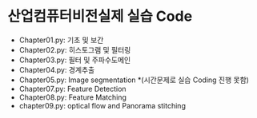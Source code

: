 # **산업컴퓨터비전실제 실습 Code** 

- Chapter01.py: 기초 및 보간
- Chapter02.py: 히스토그램 및 필터링
- Chapter03.py: 필터 및 주파수도메인
- Chapter04.py: 경계추출
- Chapter05.py: Image segmentation *(시간문제로 실습 Coding 진행 못함)
- Chapter07.py: Feature Detection
- Chapter08.py: Feature Matching
- chapter09.py: optical flow and Panorama stitching

<p align="center">
  
</p>
</br>
